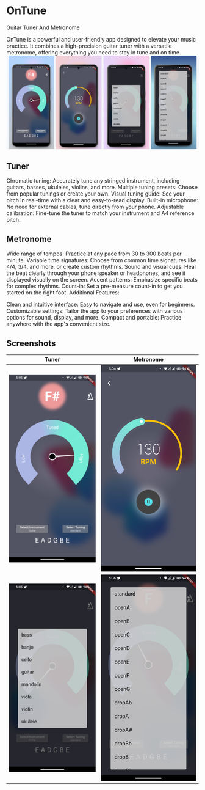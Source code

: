 # OnTune

Guitar Tuner And Metronome

OnTune is a powerful and user-friendly app designed to elevate your music practice. It combines a high-precision guitar tuner with a versatile metronome, offering everything you need to stay in tune and on time.
![My Image](screenshots/mockup.png)

## Tuner

Chromatic tuning: Accurately tune any stringed instrument, including guitars, basses, ukuleles, violins, and more.
Multiple tuning presets: Choose from popular tunings or create your own.
Visual tuning guide: See your pitch in real-time with a clear and easy-to-read display.
Built-in microphone: No need for external cables, tune directly from your phone.
Adjustable calibration: Fine-tune the tuner to match your instrument and A4 reference pitch.

## Metronome

Wide range of tempos: Practice at any pace from 30 to 300 beats per minute.
Variable time signatures: Choose from common time signatures like 4/4, 3/4, and more, or create custom rhythms.
Sound and visual cues: Hear the beat clearly through your phone speaker or headphones, and see it displayed visually on the screen.
Accent patterns: Emphasize specific beats for complex rhythms.
Count-in: Set a pre-measure count-in to get you started on the right foot.
Additional Features:

Clean and intuitive interface: Easy to navigate and use, even for beginners.
Customizable settings: Tailor the app to your preferences with various options for sound, display, and more.
Compact and portable: Practice anywhere with the app's convenient size.


## Screenshots
Tuner             |  Metronome
:-------------------------:|:-------------------------:
![My Image](screenshots/tuner.png) |  ![My Image](screenshots/metronome.png)
![My Image](screenshots/instruments.png) |  ![My Image](screenshots/tunings.png)

